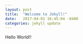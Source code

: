 ```yaml
---
layout: post
title:  "Welcome to Jekyll!"
date:   2017-04-01 16:45:04 -0400
categories: jekyll update
---
```

Hello World!!